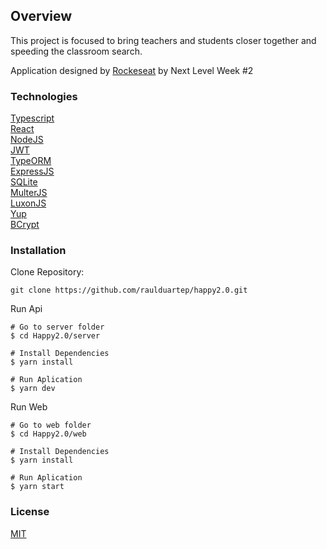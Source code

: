 ## Overview

This project is focused to bring teachers and students closer together and speeding the classroom search.

Application designed by [Rockeseat](https://github.com/Rocketseat) by Next Level Week #2

### Technologies

[Typescript](https://www.typescriptlang.org/)      
[React](https://reactjs.org/)      
[NodeJS](https://nodejs.org/)       
[JWT](https://jwt.io/)                          
[TypeORM](https://typeorm.io/#/)                                        
[ExpressJS](https://expressjs.com/)                      
[SQLite](https://www.sqlite.org/)                     
[MulterJS](https://github.com/expressjs/multer)                        
[LuxonJS](https://moment.github.io/luxon/)                               
[Yup](https://github.com/jquense/yup)                                       
[BCrypt](https://github.com/kelektiv/node.bcrypt.js)                    

### Installation 

Clone Repository:
```
git clone https://github.com/raulduartep/happy2.0.git
```

Run Api
```
# Go to server folder
$ cd Happy2.0/server

# Install Dependencies
$ yarn install

# Run Aplication
$ yarn dev 
```

Run Web
```
# Go to web folder
$ cd Happy2.0/web

# Install Dependencies
$ yarn install

# Run Aplication
$ yarn start
```

### License

[MIT](https://choosealicense.com/licenses/mit/)
